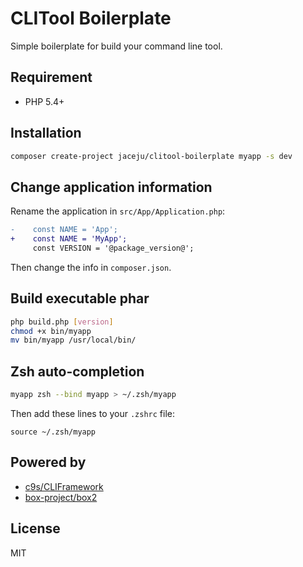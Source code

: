 # CLITool Boilerplate

Simple boilerplate for build your command line tool.

## Requirement

* PHP 5.4+

## Installation

```bash
composer create-project jaceju/clitool-boilerplate myapp -s dev
```

## Change application information

Rename the application in `src/App/Application.php`:

```diff
-    const NAME = 'App';
+    const NAME = 'MyApp';
     const VERSION = '@package_version@';
```

Then change the info in `composer.json`.

## Build executable phar

```bash
php build.php [version]
chmod +x bin/myapp
mv bin/myapp /usr/local/bin/
```

## Zsh auto-completion

```bash
myapp zsh --bind myapp > ~/.zsh/myapp
```

Then add these lines to your `.zshrc` file:

```
source ~/.zsh/myapp
```

## Powered by

* [c9s/CLIFramework](https://github.com/c9s/CLIFramework)
* [box-project/box2](https://github.com/box-project/box2)

## License

MIT
